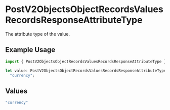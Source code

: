 # PostV2ObjectsObjectRecordsValuesRecordsResponseAttributeType

The attribute type of the value.

## Example Usage

```typescript
import { PostV2ObjectsObjectRecordsValuesRecordsResponseAttributeType } from "attio-js/models/operations";

let value: PostV2ObjectsObjectRecordsValuesRecordsResponseAttributeType =
  "currency";
```

## Values

```typescript
"currency"
```